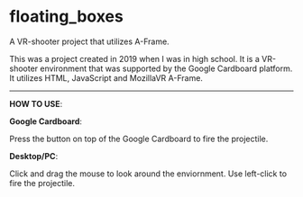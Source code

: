 # floating_boxes
A VR-shooter project that utilizes A-Frame.

This was a project created in 2019 when I was in high school. It is a VR-shooter environment that was supported by the Google Cardboard platform. It utilizes HTML, JavaScript and MozillaVR A-Frame.

-------------------------------------------------------------------------------------------------------------------------------------------------------------------------------------------------------

__HOW TO USE__:

**Google Cardboard**:

Press the button on top of the Google Cardboard to fire the projectile.

**Desktop/PC**:

Click and drag the mouse to look around the enviornment. Use left-click to fire the projectile.
